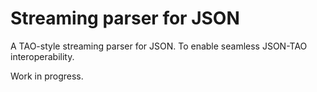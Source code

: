 # Streaming parser for JSON

A TAO-style streaming parser for JSON. To enable seamless JSON-TAO interoperability.

Work in progress.
